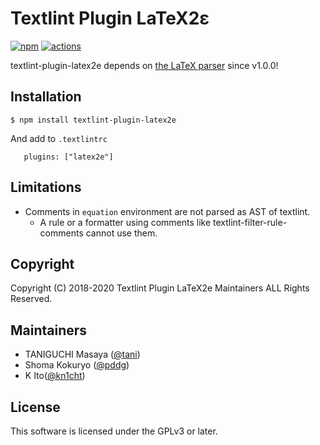 # Textlint Plugin LaTeX2ε
[![npm](https://img.shields.io/npm/v/textlint-plugin-latex2e.svg)](https://www.npmjs.com/package/textlint-plugin-latex2e)
[![actions](https://github.com/textlint/textlint-plugin-latex2e/workflows/Node%20CI/badge.svg)](https://github.com/textlint/textlint-plugins-latex2e/actions)

textlint-plugin-latex2e depends on [the LaTeX parser](https://github.com/tamuratak/latex-utensils) since v1.0.0!

## Installation

```
$ npm install textlint-plugin-latex2e
```

And add to `.textlintrc`

```
   plugins: ["latex2e"]
```

## Limitations

- Comments in `equation` environment are not parsed as AST of textlint.
  - A rule or a formatter using comments like textlint-filter-rule-comments cannot use them.

## Copyright

Copyright (C) 2018-2020 Textlint Plugin LaTeX2e Maintainers ALL Rights Reserved.

## Maintainers

- TANIGUCHI Masaya ([@tani](https://github.com/tani))
- Shoma Kokuryo ([@pddg](https://github.com/pddg))
- K Ito([@kn1cht](https://github.com/kn1cht))

## License

This software is licensed under the GPLv3 or later.
